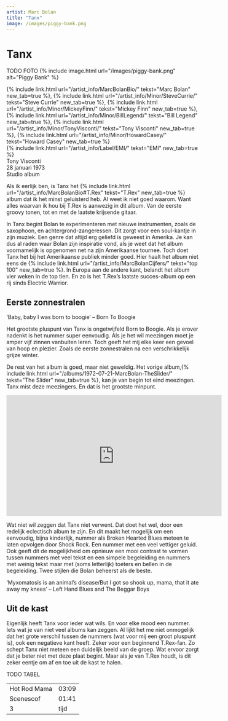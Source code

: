 ```yaml
---
artist: Marc Bolan
title: "Tanx"
image: /images/piggy-bank.png
---
```


# Tanx

TODO FOTO
{% include image.html url="/images/piggy-bank.png" alt="Piggy Bank" %}

<span class="bio-cd">
{% include link.html url="/artist_info/MarcBolanBio/" tekst="Marc Bolan" new_tab=true %}, {% include link.html url="/artist_info/Minor/SteveCurrie/" tekst="Steve Currie" new_tab=true %}, {% include link.html url="/artist_info/Minor/MickeyFinn/" tekst="Mickey Finn" new_tab=true %}, {% include link.html url="/artist_info/Minor/BillLegend/" tekst="Bill Legend" new_tab=true %}, {% include link.html url="/artist_info/Minor/TonyVisconti/" tekst="Tony Visconti" new_tab=true %}, {% include link.html url="/artist_info/Minor/HowardCasey/" tekst="Howard Casey" new_tab=true %}<br>
{% include link.html url="/artist_info/Label/EMI/" tekst="EMI" new_tab=true %}<br>
Tony Visconti<br>
</span>
28 januari 1973 <br>Studio album

Als ik eerlijk ben, is <span class="engels">Tanx</span> het {% include link.html url="/artist_info/MarcBolanBio#T.Rex" tekst="T.Rex" new_tab=true %} album dat ik het minst geluisterd heb. Al weet ik niet goed waarom. Want alles waarvan ik hou bij T.Rex is aanwezig in dit album. Van de eerste <span class="engels">groovy</span> tonen, tot en met de laatste krijsende gitaar. In <span class="engels">Tanx</span> begint Bolan te experimenteren met nieuwe instrumenten, zoals de saxophoon, en achtergrond-zangeressen. Dit zorgt voor een <span class="engels">soul</span>-kantje in zijn muziek. Een genre dat altijd erg geliefd is geweest in Amerika. Je kan dus al raden waar Bolan zijn inspiratie vond, als je weet dat het album voornamelijk is opgenomen net na zijn Amerikaanse tournee. Toch doet <span class="engels">Tanx</span> het bij het Amerikaanse publiek minder goed. Hier haalt het album niet eens de {% include link.html url="/artist_info/MarcBolanCijfers/" tekst="top 100" new_tab=true %}. In Europa aan de andere kant, belandt het album vier weken in de top tien. En zo is het T.Rex’s laatste succes-album op een rij sinds <span class="engels">Electric Warrior</span>.

## Eerste zonnestralen

<div class="uitgelicht">‘Baby, baby I was born to boogie’ – Born To Boogie</div>

Het grootste pluspunt van <span class="engels">Tanx</span> is ongetwijfeld <span class="engels">Born to Boogie</span>. Als je erover nadenkt is het nummer super eenvoudig. Als je het wil meezingen moet je amper vijf zinnen vanbuiten leren. Toch geeft het mij elke keer een gevoel van hoop en plezier. Zoals de eerste zonnestralen na een verschrikkelijk grijze winter. De rest van het album is goed, maar niet geweldig. Het vorige album,{% include link.html url="/albums/1972-07-21-MarcBolan-TheSlider/" tekst="The Slider" new_tab=true %}, kan je van begin tot eind meezingen. <span class="engels">Tanx</Span> mist deze meezingers. En dat is het grootste minpunt. 

<iframe width="560" height="315" src="https://www.youtube.com/embed/xIXRHluPsqY" frameborder="0" allowfullscreen></iframe>

Wat niet wil zeggen dat <span class="engels">Tanx</span> niet verwent. Dat doet het wel, door een redelijk eclectisch album te zijn. En dit maakt het mogelijk om een eenvoudig, bijna kinderlijk, nummer als <span class="engels">Broken Hearted Blues</span> meteen te laten opvolgen door <span class="engels">Shock Rock</span>. Een nummer met een veel vettiger geluid. Ook geeft dit de mogelijkheid om opnieuw een mooi contrast te vormen tussen nummers met veel tekst en een simpele begeleiding en nummers met weinig tekst maar met (soms letterlijk) toeters en bellen in de begeleiding. Twee stijlen die Bolan beheerst als de beste.<div class="uitgelicht">‘Myxomatosis is an animal’s disease/But I got so shook up, mama, that it ate away my knees’ – Left Hand Blues and The Beggar Boys</div>## Uit de kast Eigenlijk heeft <span class="engels">Tanx</span> voor ieder wat wils. En voor elke <span class="engels">mood</span> een nummer. Iets wat je van niet veel albums kan zeggen. Al lijkt het me niet onmogelijk dat het grote verschil tussen de nummers (wat voor mij een groot pluspunt is), ook een negatieve kant heeft. Zeker voor een beginnend T.Rex-fan. Zo schept <span class="engels">Tanx</span> niet meteen een duidelijk beeld van de groep. Wat ervoor zorgt dat je beter niet met deze plaat begint. Maar als je van T.Rex houdt, is dit zeker eentje om af en toe uit de kast te halen. 

TODO TABEL
<table>
	<tr>
		<td>Hot Rod Mama</td>
		<td>03:09</td>
	</tr>
	<tr>
		<td>Scenescof</td>
		<td>01:41</td>
	</tr>
	<tr>
		<td>3</td>
		<td>tijd</td>
	</tr>
</table>

<div class="witregel"> </div>
